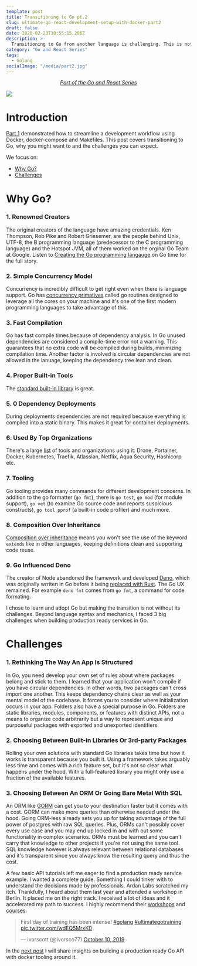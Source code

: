```yaml
---
template: post
title: Transitioning to Go pt.2
slug: ultimate-go-react-development-setup-with-docker-part2
draft: false
date: 2020-02-23T10:55:15.296Z
description: >-
  Transitioning to Go from another language is challenging. This is not a tutorial. In this post I share the obstacles I faced.
category: "Go and React Series"
tags:
  - Golang
socialImage: "/media/part2.jpg"
---
```


<!-- PART OF A SERIES -->
<center>
<i>
  <a href ="/category/go-and-react-series/">Part of the Go and React Series</a>
</i>
</center>

![](/media/part2.jpg)

# Introduction

[Part 1](/ultimate-go-react-development-setup-with-docker) demonstrated how to streamline a development workflow using Docker, docker-compose and Makefiles. This post covers transitioning to Go, why you might want to and the challenges you can expect.

We focus on:

- [Why Go?](#why-go)
- [Challenges](#challenges)

# Why Go?

### 1. Renowned Creators

The original creators of the language have amazing credentials. Ken Thompson, Rob Pike and Robert Griesemer, are the people behind Unix, UTF-8, the B programming language (predecessor to the C programming language) and the Hotspot JVM, all of them worked on the orginal Go Team at Google. Listen to [Creating the Go programming langauge](https://changelog.com/gotime/100) on Go time for the full story.

### 2. Simple Concurrency Model

Concurrency is incredibly difficult to get right even when there is language support. Go has [concurrency primatives](https://www.golang-book.com/books/intro/10) called go routines designed to leverage all the cores on your machine and it's one of the first modern programming languages to take advantage of this.

### 3. Fast Compilation

Go has fast compile times because of dependency analysis. In Go unused dependencies are considered a compile-time error not a warning. This guarantees that no extra code will be compiled during builds, minimizing compilation time. Another factor is involved is circular dependencies are not allowed in the lanuage, keeping the dependency tree lean and clean.

### 4. Proper Built-in Tools

The [standard built-in library](https://golang.org/pkg/) is great.

### 5. 0 Dependency Deployments

During deployments dependencies are not required because everything is compiled into a static binary. This makes it great for container deployments.

### 6. Used By Top Organizations

There's a large [list](https://github.com/golang/go/wiki/GoUsers) of tools and organizations using it: Drone, Portainer, Docker, Kubernetes, Traefik, Atlassian, Netflix, Aqua Security, Hashicorp etc.

### 7. Tooling

Go tooling provides many commands for different development concerns. In addition to the go formatter (`go fmt`), there is `go test`, `go mod` (for module support), `go vet` (to examine Go source code and reports suspicious constructs), `go tool pprof` (a built-in code profiler) and much more.

### 8. Composition Over Inheritance

[Composition over inheritance](https://yourbasic.org/golang/inheritance-object-oriented/) means you won't see the use of the keyword `extends` like in other languages, keeping definitions clean and supporting code reuse.

### 9. Go Influenced Deno

The creator of Node abandoned the framework and developed [Deno](https://deno.land/manual), which was originally wrriten in Go before it being [replaced with Rust](https://github.com/denoland/deno/issues/205). The Go UX remained. For example `deno fmt` comes from `go fmt`, a command for code formating.

I chose to learn and adopt Go but making the transition is not without its challenges. Beyond language syntax and mechanics, I faced 3 big challenges when building production ready services in Go.

# Challenges

### 1. Rethinking The Way An App Is Structured

In Go, you need develop your own set of rules about where packages belong and stick to them. I learned that your application won't compile if you have circular dependencies. In other words, two packages can't cross import one another. This keeps dependency chains clear as well as your mental model of the codebase. It forces you to consider where initialization occurs in your app. Folders also have a special purpose in Go. Folders are static libraries, modules, components, or features with distinct APIs, not a means to organize code arbitrarily but a way to represent unique and purposeful packages with exported and unexported identifiers.

### 2. Choosing Between Built-in Libraries Or 3rd-party Packages

Rolling your own solutions with standard Go libraries takes time but how it works is transparent because you built it. Using a framework takes arguably less time and comes with a rich feature set, but it's not so clear what happens under the hood. With a full-featured library you might only use a fraction of the available features.

### 3. Choosing Between An ORM Or Going Bare Metal With SQL

An ORM like [GORM](https://gorm.io/) can get you to your destination faster but it comes with a cost. GORM can make more queries than otherwise needed under the hood. Going ORM-less already sets you up for taking advantage of the full power of postgres with raw SQL queries. Plus, ORMs can't possibly cover every use case and you may end up locked in and with out some functionality in complex scenarios. ORMs must be learned and you can't carry that knowledge to other projects if you're not using the same tool. SQL knowledge however is always relevant between relational databases and it's transparent since you always know the resulting query and thus the cost.

A few basic API tutorials left me eager to find a production ready service example. I wanted a complete guide. Something I could tinker with to understand the decisions made by professionals. Ardan Labs scratched my itch. Thankfully, I heard about them last year and attended a workshop in Berlin. It placed me on the right track. I received a lot of ideas and it accelerated my path to success. I highly recommend their [workshops](https://www.eventbrite.com/o/ardan-labs-7092394651?utm_source=ardan_website&utm_medium=scrolling_banner&utm_campaign=website_livestream_promo) and [courses](https://education.ardanlabs.com/).

<blockquote class="twitter-tweet"><p lang="en" dir="ltr">First day of training has been intense! <a href="https://twitter.com/hashtag/golang?src=hash&amp;ref_src=twsrc%5Etfw">#golang</a> <a href="https://twitter.com/hashtag/ultimategotraining?src=hash&amp;ref_src=twsrc%5Etfw">#ultimategotraining</a> <a href="https://t.co/wdEQ5MrxK0">pic.twitter.com/wdEQ5MrxK0</a></p>&mdash; ivorscott (@ivorsco77) <a href="https://twitter.com/ivorsco77/status/1182291425830019074?ref_src=twsrc%5Etfw">October 10, 2019</a></blockquote>

In the [next post](ultimate-go-react-development-setup-with-docker-part3) I will share insights on building a production ready Go API with docker tooling around it.
